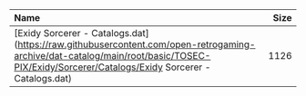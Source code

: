 |Name|Size|
|:---|---:|
|[Exidy Sorcerer - Catalogs.dat](https://raw.githubusercontent.com/open-retrogaming-archive/dat-catalog/main/root/basic/TOSEC-PIX/Exidy/Sorcerer/Catalogs/Exidy Sorcerer - Catalogs.dat)|1126|
